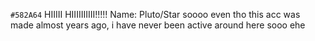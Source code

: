 `#582A64`
HIIIII HIIIIIIIIII!!!!!
Name: Pluto/Star
soooo
even tho this acc was made almost years ago, i have never been active around here sooo
ehe
